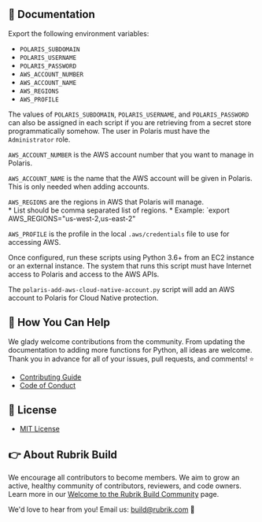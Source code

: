 ## :blue_book: Documentation

Export the following environment variables:

* `POLARIS_SUBDOMAIN`
* `POLARIS_USERNAME`
* `POLARIS_PASSWORD`
* `AWS_ACCOUNT_NUMBER`
* `AWS_ACCOUNT_NAME`
* `AWS_REGIONS`
* `AWS_PROFILE`

The values of `POLARIS_SUBDOMAIN`, `POLARIS_USERNAME`, and `POLARIS_PASSWORD` can also be assigned in each script if you are retrieving from a secret store programmatically somehow. The user in Polaris must have the `Administrator` role.

`AWS_ACCOUNT_NUMBER` is the AWS account number that you want to manage in Polaris.

`AWS_ACCOUNT_NAME` is the name that the AWS account will be given in Polaris. This is only needed when adding accounts.

`AWS_REGIONS` are the regions in AWS that Polaris will manage.  
    * List should be comma separated list of regions.
        * Example: `export AWS_REGIONS="us-west-2,us-east-2"

`AWS_PROFILE` is the profile in the local `.aws/credentials` file to use for accessing AWS.

Once configured, run these scripts using Python 3.6+ from an EC2 instance or an external instance. The system that runs this script must have Internet access to Polaris and access to the AWS APIs.

The `polaris-add-aws-cloud-native-account.py` script will add an AWS account to Polaris for Cloud Native protection.

## :muscle: How You Can Help

We glady welcome contributions from the community. From updating the documentation to adding more functions for Python, all ideas are welcome. Thank you in advance for all of your issues, pull requests, and comments! :star:

* [Contributing Guide](CONTRIBUTING.md)
* [Code of Conduct](CODE_OF_CONDUCT.md)

## :pushpin: License

* [MIT License](LICENSE)

## :point_right: About Rubrik Build

We encourage all contributors to become members. We aim to grow an active, healthy community of contributors, reviewers, and code owners. Learn more in our [Welcome to the Rubrik Build Community](https://github.com/rubrikinc/welcome-to-rubrik-build) page.

We'd  love to hear from you! Email us: build@rubrik.com :love_letter:
